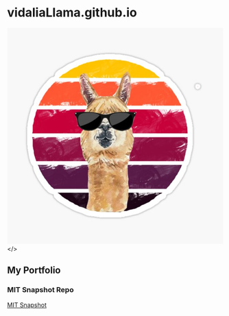 # vidaliaLlama.github.io
<img src="vidaliaLlama.jpg"/></>
## My Portfolio
### MIT Snapshot Repo
<a href="https://github.com/vidaliaLlama/PCDE-Activity-9.1"> MIT Snapshot </a>
